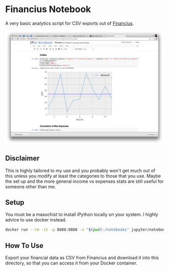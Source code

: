 # Financius Notebook

A very basic analytics script for CSV exports out of
[Financius](https://play.google.com/store/apps/details?id=com.code44.finance).

![](screenshot.png)

## Disclaimer

This is highly tailored to my use and you probably won't get much out of this
unless you modify at least the categories to those that you use. Maybe the set
up and the more general income vs expenses stats are still useful for someone
other than me.

## Setup

You must be a masochist to install iPython locally on your system. I highly
advice to use docker instead.

```bash
docker run --rm -it -p 8888:8888 -v "$(pwd):/notebooks" jupyter/notebook
```

## How To Use

Export your financial data as CSV from Financius and download it into this
directory, so that you can access it from your Docker container.
